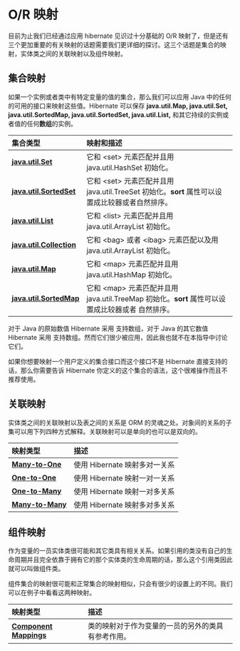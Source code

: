 # O/R 映射

目前为止我们已经通过应用 hibernate 见识过十分基础的 O/R 映射了，但是还有三个更加重要的有关映射的话题需要我们更详细的探讨。这三个话题是集合的映射，实体类之间的关联映射以及组件映射。  

## 集合映射

如果一个实例或者类中有特定变量的值的集合，那么我们可以应用 Java 中的任何的可用的接口来映射这些值。Hibernate 可以保存 **java.util.Map, java.util.Set, java.util.SortedMap, java.util.SortedSet, java.util.List,** 和其它持续的实例或者值的任何**数组**的实例。  

| **集合类型**| **映射和描述** |   
|:---------|:------------|  
|[**java.util.Set**](http://www.tutorialspoint.com/hibernate/hibernate_set_mapping.htm "**java.util.Set**")|它和 \<set\> 元素匹配并且用 java.util.HashSet 初始化。|  
|[**java.util.SortedSet**](http://www.tutorialspoint.com/hibernate/hibernate_sortedset_mapping.htm "**java.util.SortedSet**")|它和 \<set\> 元素匹配并且用 java.util.TreeSet 初始化。**sort** 属性可以设置成比较器或者自然排序。|  
|[**java.util.List**](http://www.tutorialspoint.com/hibernate/hibernate_list_mapping.htm "**java.util.List**")|它和 \<list\> 元素匹配并且用 java.util.ArrayList 初始化。|  
|[**java.util.Collection**](http://www.tutorialspoint.com/hibernate/hibernate_bag_mapping.htm "**java.util.Collection**")|它和 \<bag\> 或者 \<ibag\> 元素匹配以及用 java.util.ArrayList 初始化。|  
|[**java.util.Map**](http://www.tutorialspoint.com/hibernate/hibernate_map_mapping.htm "**java.util.Map**")|它和 \<map\> 元素匹配并且用 java.util.HashMap 初始化。|  
|[**java.util.SortedMap**](http://www.tutorialspoint.com/hibernate/hibernate_sortedmap_mapping.htm "**java.util.SortedMap**")|它和 \<map\> 元素匹配并且用 java.util.TreeMap 初始化。**sort** 属性可以设置成比较器或者 自然排序。|  

对于 Java 的原始数值 Hibernate 采用 <primitive-array> 支持数组，对于 Java 的其它数值 Hibernate 采用 <array> 支持数组。然而它们很少被应用，因此我也就不在本指导中讨论它们。  

如果你想要映射一个用户定义的集合接口而这个接口不是 Hibernate 直接支持的话，那么你需要告诉 Hibernate 你定义的这个集合的语法，这个很难操作而且不推荐使用。  

## 关联映射

实体类之间的关联映射以及表之间的关系是 ORM 的灵魂之处。对象间的关系的子集可以用下列四种方式解释。关联映射可以是单向的也可以是双向的。  

| **映射类型**| **描述** |   
|:---------|:------------|  
|[**Many-to-One**](http://www.tutorialspoint.com/hibernate/hibernate_many_to_one_mapping.htm "**Many-to-One**")|使用 Hibernate 映射多对一关系|  
|[**One-to-One**](http://www.tutorialspoint.com/hibernate/hibernate_one_to_one_mapping.htm "**One-to-One**")|使用 Hibernate 映射一对一关系|  
|[**One-to-Many**](http://www.tutorialspoint.com/hibernate/hibernate_one_to_many_mapping.htm "**One-to-Many**")|使用 Hibernate 映射一对多关系|  
|[**Many-to-Many**](http://www.tutorialspoint.com/hibernate/hibernate_many_to_many_mapping.htm "**Many-to-Many**")|使用 Hibernate 映射多对多关系|  

## 组件映射

作为变量的一员实体类很可能和其它类具有相关关系。如果引用的类没有自己的生命周期并且完全依靠于拥有它的那个实体类的生命周期的话，那么这个引用类因此就可以叫做组件类。  

组件集合的映射很可能和正常集合的映射相似，只会有很少的设置上的不同。我们可以在例子中看看这两种映射。  

| **映射类型**| **描述** |   
|:--------|:------------|  
|[**Component Mappings**](http://www.tutorialspoint.com/hibernate/hibernate_component_mappings.htm "**Component Mappings**")|类的映射对于作为变量的一员的另外的类具有参考作用。| 